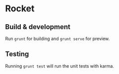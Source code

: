 # Rocket

## Build & development

Run `grunt` for building and `grunt serve` for preview.

## Testing

Running `grunt test` will run the unit tests with karma.
